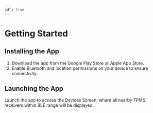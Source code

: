 ```yaml
---
pdf: true
---
```

# Getting Started

## Installing the App

 1. Download the app from the Google Play Store or Apple App Store.
 2. Enable Bluetooth and location permissions on your device to ensure connectivity.

## Launching the App

Launch the app to access the Devices Screen, where all nearby TPMS receivers within BLE range will be displayed.
